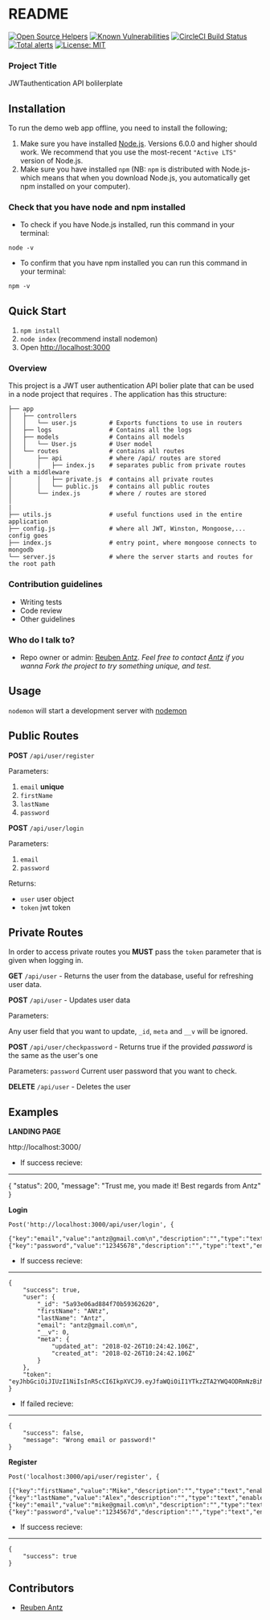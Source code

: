 # README

[![Open Source Helpers](https://www.codetriage.com/antzshrek/jwt_authentication_api_bolilerplate/badges/users.svg)](https://www.codetriage.com/antzshrek/jwt_authentication_api_bolilerplate)
[![Known Vulnerabilities](https://snyk.io/test/github/antzshrek/jwt_authentication_api_bolilerplate/badge.svg)](https://snyk.io/test/github/antzshrek/jwt_authentication_api_bolilerplate)
<a href="https://circleci.com/gh/antzshrek/JWT_authentication_API_bolilerplate"><img src="https://circleci.com/gh/antzshrek/JWT_authentication_API_bolilerplate.svg?style=shield" alt="CircleCI Build Status"></a>
[![Total alerts](https://img.shields.io/lgtm/alerts/g/antzshrek/JWT_authentication_API_bolilerplate.svg?logo=lgtm&logoWidth=18)](https://lgtm.com/projects/g/antzshrek/JWT_authentication_API_bolilerplate/alerts/)
<a href="https://opensource.org/licenses/MIT"><img src="https://img.shields.io/badge/License-MIT-yellow.svg" alt="License: MIT"></a>



### Project Title

JWTauthentication API bolilerplate

## Installation
To run the demo web app offline, you need to install the following;

1. Make sure you have installed [Node.js](https://nodejs.org/en/download/). Versions 6.0.0 and higher should work. We recommend that you use the most-recent `"Active LTS"` version of Node.js.
2. Make sure you have installed `npm` (NB: `npm` is distributed with Node.js- which means that when you download Node.js, you automatically get npm installed on your computer).   

### Check that you have node and npm installed

- To check if you have Node.js installed, run this command in your terminal:

`node -v`

- To confirm that you have npm installed you can run this command in your terminal:

`npm -v`

## Quick Start

1. `npm install`
2. `node index` (recommend install nodemon)
3. Open <http://localhost:3000>

### Overview

 This project is a JWT user authentication API bolier plate that can be used in a node project that requires . The application has this structure:
```
├── app
│   ├── controllers
│   │   └── user.js         # Exports functions to use in routers
│   ├── logs                # Contains all the logs
│   ├── models              # Contains all models
│   │   └── User.js         # User model
│   └── routes              # contains all routes
│       ├── api             # where /api/ routes are stored
│       │   ├── index.js    # separates public from private routes with a middleware
│       │   ├── private.js  # contains all private routes
│       │   └── public.js   # contains all public routes
│       └── index.js        # where / routes are stored
│   
|
├── utils.js          	    # useful functions used in the entire application
├── config.js               # where all JWT, Winston, Mongoose,... config goes
├── index.js                # entry point, where mongoose connects to mongodb
└── server.js               # where the server starts and routes for the root path
```

### Contribution guidelines ###

* Writing tests
* Code review
* Other guidelines

### Who do I talk to? ###

* Repo owner or admin: [Reuben Antz](https://github.com/antzshrek). 
*Feel free to contact  [Antz](cheerantz@gmail.com) if you wanna Fork the project to try something unique, and test.*


## Usage
`nodemon` will start a development server with [nodemon](https://nodemon.io/)



## Public Routes
**POST** `/api/user/register`

Parameters:
1. `email` **unique**
2. `firstName`
3. `lastName`
4. `password`




**POST** `/api/user/login`

Parameters:
1. `email`
2. `password`

Returns:

* `user` user object
* `token` jwt token

## Private Routes
In order to access private routes you **MUST** pass the `token` parameter that is given when logging in.

**GET** `/api/user` - Returns the user from the database, useful for refreshing user data.

**POST** `/api/user` - Updates user data

Parameters:

Any user field that you want to update, `_id`, `meta` and `__v` will be ignored.

**POST** `/api/user/checkpassword` - Returns true if the provided *password* is the same as the user's one

Parameters:
`password` Current user password that you want to check.


**DELETE** `/api/user` - Deletes the user



## Examples

**LANDING PAGE**

http://localhost:3000/

- If success recieve:
----------------------------------------------------
{
    "status": 200,
    "message": "Trust me, you made it! Best regards from Antz"
}

**Login** 
```
Post('http://localhost:3000/api/user/login', {

{"key":"email","value":"antz@gmail.com\n","description":"","type":"text","enabled":true},{"key":"password","value":"12345678","description":"","type":"text","enabled":true}
```
- If success recieve:
----------------------------------------------------
```
{
    "success": true,
    "user": {
        "_id": "5a93e06ad884f70b59362620",
        "firstName": "ANtz",
        "lastName": "Antz",
        "email": "antz@gmail.com\n",
        "__v": 0,
        "meta": {
            "updated_at": "2018-02-26T10:24:42.106Z",
            "created_at": "2018-02-26T10:24:42.106Z"
        }
    },
    "token": "eyJhbGciOiJIUzI1NiIsInR5cCI6IkpXVCJ9.eyJfaWQiOiI1YTkzZTA2YWQ4ODRmNzBiNTkzNjI2MjAiLCJmaXJzdE5hbWUiOiJBTnR6IiwibGFzdE5hbWUiOiJBbnR6IiwiZW1haWwiOiJhbnR6QGdtYWlsLmNvbVxuIiwiX192IjowLCJtZXRhIjp7InVwZGF0ZWRfYXQiOiIyMDE4LTAyLTI2VDEwOjI0OjQyLjEwNloiLCJjcmVhdGVkX2F0IjoiMjAxOC0wMi0yNlQxMDoyNDo0Mi4xMDZaIn0sImlhdCI6MTUxOTY0MDY5OCwiZXhwIjoxNTIyMjMyNjk4fQ.LFjUBd9y0T4CWz3DKltTYam8e5HwJl2rj2_Q82E6qDY"
}
```

- If failed recieve:
------------------------------------------
```
{
    "success": false,
    "message": "Wrong email or password!"
}
```


**Register** 
```
Post('localhost:3000/api/user/register', {

[{"key":"firstName","value":"Mike","description":"","type":"text","enabled":true},{"key":"lastName","value":"Alex","description":"","type":"text","enabled":true},{"key":"email","value":"mike@gmail.com\n","description":"","type":"text","enabled":true},{"key":"password","value":"1234567d","description":"","type":"text","enabled":true}]
```
- If success recieve:
----------------------------------------------------
```
{
    "success": true
}
```


## Contributors
* [Reuben Antz](https://github.com/antzshrek)

